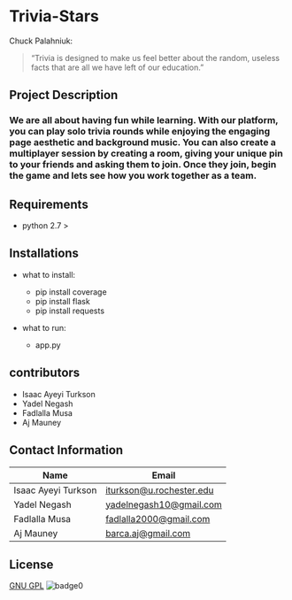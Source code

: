 # Trivia-Stars

Chuck Palahniuk:
> “Trivia is designed to make us feel better about the random, useless facts that are all we have left of our education.”

## Project Description
### We are all about having fun while learning. With our platform, you can play solo trivia rounds while enjoying the engaging page aesthetic and background music. You can also create a multiplayer session by creating a room, giving your unique pin to your friends and asking them to join. Once they join, begin the game and lets see how you work together as a team.

## Requirements 
   * python 2.7 >
  
## Installations
   * what to install:
      * pip install coverage 
      * pip install flask
      * pip install requests
   
   * what to run:
      * app.py
      
## contributors
   * Isaac Ayeyi Turkson
   * Yadel Negash
   * Fadlalla Musa
   * Aj Mauney
      

## Contact Information

Name                | Email
------------------- | -------------------------
Isaac Ayeyi Turkson | iturkson@u.rochester.edu
Yadel Negash        | yadelnegash10@gmail.com
Fadlalla Musa       | fadlalla2000@gmail.com
Aj Mauney           | barca.aj@gmail.com

## License
[GNU GPL](license)
![badge0](https://img.shields.io/static/v1?label=<License>&message=GNU>&color=<BLUE>)
